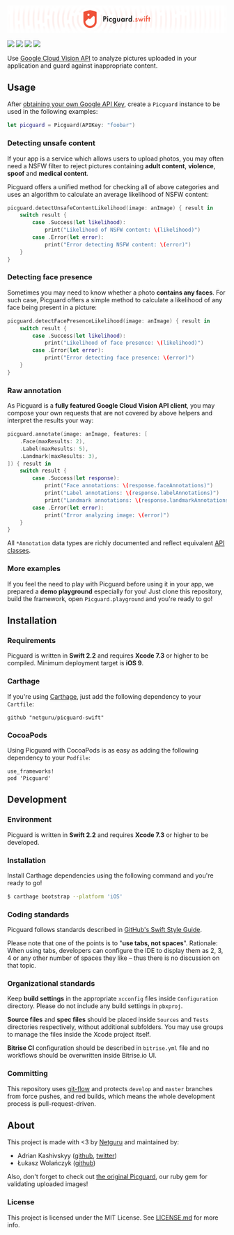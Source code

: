 ![](Images/Header.png)

![](https://www.bitrise.io/app/0ee59475f60743f7.svg?token=yOJZx9kJX6J2MRDNsHRnxQ&branch=develop)
![](https://img.shields.io/github/release/netguru/picguard-swift.svg)
![](https://img.shields.io/badge/swift-2.2-orange.svg)
![](https://img.shields.io/badge/carthage-compatible-green.svg)

Use [Google Cloud Vision API](https://cloud.google.com/vision/) to analyze pictures uploaded in your application and guard against inappropriate content.

## Usage

After [obtaining your own Google API Key](https://cloud.google.com/vision/docs/auth-template/cloud-api-auth#set_up_an_api_key), create a `Picguard` instance to be used in the following examples:

```swift
let picguard = Picguard(APIKey: "foobar")
```

### Detecting unsafe content

If your app is a service which allows users to upload photos, you may often need a NSFW filter to reject pictures containing **adult content**, **violence**, **spoof** and **medical content**.

Picguard offers a unified method for checking all of above categories and uses an algorithm to calculate an average likelihood of NSFW content:

```swift
picguard.detectUnsafeContentLikelihood(image: anImage) { result in
    switch result {
        case .Success(let likelihood):
            print("Likelihood of NSFW content: \(likelihood)")
        case .Error(let error):
            print("Error detecting NSFW content: \(error)")
    }
}
```

### Detecting face presence

Sometimes you may need to know whether a photo **contains any faces**. For such case, Picguard offers a simple method to calculate a likelihood of any face being present in a picture:

```swift
picguard.detectFacePresenceLikelihood(image: anImage) { result in
    switch result {
        case .Success(let likelihood):
            print("Likelihood of face presence: \(likelihood)")
        case .Error(let error):
            print("Error detecting face presence: \(error)")
    }
}
```

### Raw annotation

As Picguard is a **fully featured Google Cloud Vision API client**, you may compose your own requests that are not covered by above helpers and interpret the results your way:

```swift
picguard.annotate(image: anImage, features: [
    .Face(maxResults: 2),
    .Label(maxResults: 5),
    .Landmark(maxResults: 3),
]) { result in
    switch result {
        case .Success(let response):
            print("Face annotations: \(response.faceAnnotations)")
            print("Label annotations: \(response.labelAnnotations)")
            print("Landmark annotations: \(response.landmarkAnnotations)")
        case .Error(let error):
            print("Error analyzing image: \(error)")
    }
}
```

All `*Annotation` data types are richly documented and reflect equivalent [API classes](https://cloud.google.com/vision/reference/rest/v1/images/annotate).

### More examples

If you feel the need to play with Picguard before using it in your app, we prepared a **demo playground** especially for you! Just clone this repository, build the framework, open `Picguard.playground` and you're ready to go!

## Installation

### Requirements

Picguard is written in **Swift 2.2** and requires **Xcode 7.3** or higher to be compiled. Minimum deployment target is **iOS 9**.

### Carthage

If you're using [Carthage](https://github.com/Carthage/Carthage), just add the following dependency to your `Cartfile`:

```none
github "netguru/picguard-swift"
```

### CocoaPods

Using Picguard with CocoaPods is as easy as adding the following dependency to your `Podfile`:

```none
use_frameworks!
pod 'Picguard'
```

## Development

### Environment

Picguard is written in **Swift 2.2** and requires **Xcode 7.3** or higher to be developed.

### Installation

Install Carthage dependencies using the following command and you're ready to go!

```bash
$ carthage bootstrap --platform 'iOS'
```

### Coding standards

Picguard follows standards described in [GitHub's Swift Style Guide](https://github.com/github/swift-style-guide).

Please note that one of the points is to "**use tabs, not spaces**". Rationale: When using tabs, developers can configure the IDE to display them as 2, 3, 4 or any other number of spaces they like – thus there is no discussion on that topic.

### Organizational standards

Keep **build settings** in the appropriate `xcconfig` files inside `Configuration` directory. Please do not include any build settings in `pbxproj`.

**Source files** and **spec files** should be placed inside `Sources` and `Tests` directories respectively, without additional subfolders. You may use groups to manage the files inside the Xcode project itself.

**Bitrise CI** configuration should be described in `bitrise.yml` file and no workflows should be overwritten inside Bitrise.io UI.

### Committing

This repository uses [git-flow](https://www.atlassian.com/git/tutorials/comparing-workflows/gitflow-workflow) and protects `develop` and `master` branches from force pushes, and red builds, which means the whole development process is pull-request-driven.

## About

This project is made with <3 by [Netguru](https://netguru.co/opensource) and maintained by:

- Adrian Kashivskyy ([github](https://github.com/akashivskyy), [twitter](https://twitter.com/akashivskyy))
- Łukasz Wolańczyk ([github](https://github.com/lukwol))

Also, don't forget to check out [the original Picguard](https://github.com/netguru/picguard), our ruby gem for validating uploaded images!

### License

This project is licensed under the MIT License. See [LICENSE.md](LICENSE.md) for more info.
